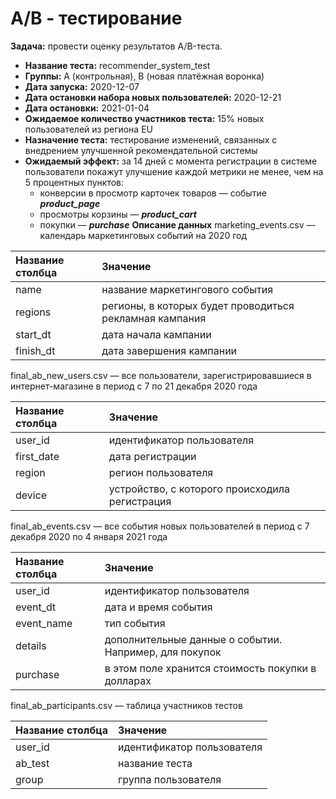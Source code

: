 # А/В - тестирование
**Задача:** провести оценку результатов A/B-теста.
* **Название теста:** recommender_system_test
* **Группы:** А (контрольная), B (новая платёжная воронка)
* **Дата запуска:** 2020-12-07
* **Дата остановки набора новых пользователей:** 2020-12-21
* **Дата остановки:** 2021-01-04
* **Ожидаемое количество участников теста:** 15% новых пользователей из
региона EU
* **Назначение теста:** тестирование изменений, связанных с внедрением улучшенной рекомендательной системы
* **Ожидаемый эффект:** за 14 дней с момента регистрации в системе пользователи покажут улучшение каждой метрики не менее, чем на 5 процентных пунктов:
  * конверсии в просмотр карточек товаров — событие ***product_page***
  * просмотры корзины — ***product_cart***
  * покупки — ***purchase***
  **Описание данных**
  marketing_events.csv — календарь маркетинговых событий на 2020 год

| Название столбца | Значение |
|:------------------|:----------|
|name|название маркетингового события|
|regions|регионы, в которых будет проводиться рекламная кампания|
|start_dt|дата начала кампании|
|finish_dt|дата завершения кампании|

final_ab_new_users.csv — все пользователи, зарегистрировавшиеся в
интернет-магазине в период с 7 по 21 декабря 2020 года

| Название столбца | Значение |
|:------------------|:----------|
|user_id|идентификатор пользователя|
|first_date|дата регистрации|
|region|регион пользователя|
|device|устройство, с которого происходила регистрация|

final_ab_events.csv — все события новых пользователей в период с 7
декабря 2020 по 4 января 2021 года

| Название столбца | Значение |
|:------------------|:----------|
|user_id|идентификатор пользователя|
|event_dt|дата и время события|
|event_name|тип события|
|details|дополнительные данные о событии. Например, для покупок|
|purchase|в этом поле хранится стоимость покупки в долларах|

final_ab_participants.csv — таблица участников тестов

| Название столбца | Значение |
|:------------------|:----------|
|user_id|идентификатор пользователя|
|ab_test|название теста|
|group|группа пользователя|
